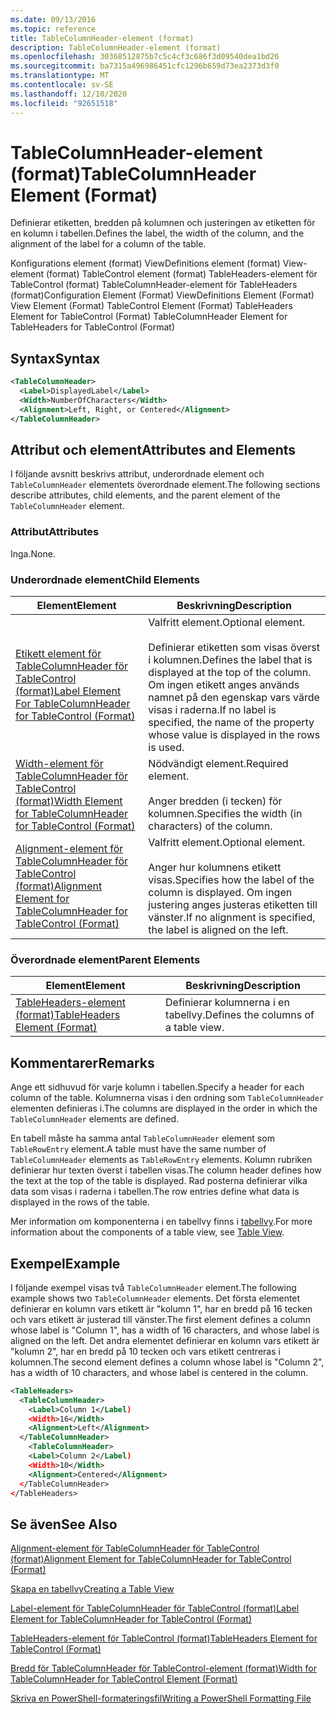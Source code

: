 ```yaml
---
ms.date: 09/13/2016
ms.topic: reference
title: TableColumnHeader-element (format)
description: TableColumnHeader-element (format)
ms.openlocfilehash: 30368512875b7c5c4cf3c686f3d09540dea1bd26
ms.sourcegitcommit: ba7315a496986451cfc1296b659d73ea2373d3f0
ms.translationtype: MT
ms.contentlocale: sv-SE
ms.lasthandoff: 12/10/2020
ms.locfileid: "92651518"
---
```

# <a name="tablecolumnheader-element-format"></a><span data-ttu-id="b08b2-103">TableColumnHeader-element (format)</span><span class="sxs-lookup"><span data-stu-id="b08b2-103">TableColumnHeader Element (Format)</span></span>

<span data-ttu-id="b08b2-104">Definierar etiketten, bredden på kolumnen och justeringen av etiketten för en kolumn i tabellen.</span><span class="sxs-lookup"><span data-stu-id="b08b2-104">Defines the label, the width of the column, and the alignment of the label for a column of the table.</span></span>

<span data-ttu-id="b08b2-105">Konfigurations element (format) ViewDefinitions element (format) View-element (format) TableControl element (format) TableHeaders-element för TableControl (format) TableColumnHeader-element för TableHeaders (format)</span><span class="sxs-lookup"><span data-stu-id="b08b2-105">Configuration Element (Format) ViewDefinitions Element (Format) View Element (Format) TableControl Element (Format) TableHeaders Element for TableControl (Format) TableColumnHeader Element for TableHeaders for TableControl (Format)</span></span>

## <a name="syntax"></a><span data-ttu-id="b08b2-106">Syntax</span><span class="sxs-lookup"><span data-stu-id="b08b2-106">Syntax</span></span>

```xml
<TableColumnHeader>
  <Label>DisplayedLabel</Label>
  <Width>NumberOfCharacters</Width>
  <Alignment>Left, Right, or Centered</Alignment>
</TableColumnHeader>
```

## <a name="attributes-and-elements"></a><span data-ttu-id="b08b2-107">Attribut och element</span><span class="sxs-lookup"><span data-stu-id="b08b2-107">Attributes and Elements</span></span>

<span data-ttu-id="b08b2-108">I följande avsnitt beskrivs attribut, underordnade element och `TableColumnHeader` elementets överordnade element.</span><span class="sxs-lookup"><span data-stu-id="b08b2-108">The following sections describe attributes, child elements, and the parent element of the `TableColumnHeader` element.</span></span>

### <a name="attributes"></a><span data-ttu-id="b08b2-109">Attribut</span><span class="sxs-lookup"><span data-stu-id="b08b2-109">Attributes</span></span>

<span data-ttu-id="b08b2-110">Inga.</span><span class="sxs-lookup"><span data-stu-id="b08b2-110">None.</span></span>

### <a name="child-elements"></a><span data-ttu-id="b08b2-111">Underordnade element</span><span class="sxs-lookup"><span data-stu-id="b08b2-111">Child Elements</span></span>

|<span data-ttu-id="b08b2-112">Element</span><span class="sxs-lookup"><span data-stu-id="b08b2-112">Element</span></span>|<span data-ttu-id="b08b2-113">Beskrivning</span><span class="sxs-lookup"><span data-stu-id="b08b2-113">Description</span></span>|
|-------------|-----------------|
|[<span data-ttu-id="b08b2-114">Etikett element för TableColumnHeader för TableControl (format)</span><span class="sxs-lookup"><span data-stu-id="b08b2-114">Label Element For TableColumnHeader for TableControl (Format)</span></span>](./label-element-for-tablecolumnheader-for-tablecontrol-format.md)|<span data-ttu-id="b08b2-115">Valfritt element.</span><span class="sxs-lookup"><span data-stu-id="b08b2-115">Optional element.</span></span><br /><br /> <span data-ttu-id="b08b2-116">Definierar etiketten som visas överst i kolumnen.</span><span class="sxs-lookup"><span data-stu-id="b08b2-116">Defines the label that is displayed at the top of the column.</span></span> <span data-ttu-id="b08b2-117">Om ingen etikett anges används namnet på den egenskap vars värde visas i raderna.</span><span class="sxs-lookup"><span data-stu-id="b08b2-117">If no label is specified, the name of the property whose value is displayed in the rows is used.</span></span>|
|[<span data-ttu-id="b08b2-118">Width-element för TableColumnHeader för TableControl (format)</span><span class="sxs-lookup"><span data-stu-id="b08b2-118">Width Element for TableColumnHeader for TableControl (Format)</span></span>](./width-element-for-tablecolumnheader-for-tablecontrol-format.md)|<span data-ttu-id="b08b2-119">Nödvändigt element.</span><span class="sxs-lookup"><span data-stu-id="b08b2-119">Required element.</span></span><br /><br /> <span data-ttu-id="b08b2-120">Anger bredden (i tecken) för kolumnen.</span><span class="sxs-lookup"><span data-stu-id="b08b2-120">Specifies the width (in characters) of the column.</span></span>|
|[<span data-ttu-id="b08b2-121">Alignment-element för TableColumnHeader för TableControl (format)</span><span class="sxs-lookup"><span data-stu-id="b08b2-121">Alignment Element for TableColumnHeader for TableControl (Format)</span></span>](./alignment-element-for-tablecolumnheader-for-tablecontrol-format.md)|<span data-ttu-id="b08b2-122">Valfritt element.</span><span class="sxs-lookup"><span data-stu-id="b08b2-122">Optional element.</span></span><br /><br /> <span data-ttu-id="b08b2-123">Anger hur kolumnens etikett visas.</span><span class="sxs-lookup"><span data-stu-id="b08b2-123">Specifies how the label of the column is displayed.</span></span> <span data-ttu-id="b08b2-124">Om ingen justering anges justeras etiketten till vänster.</span><span class="sxs-lookup"><span data-stu-id="b08b2-124">If no alignment is specified, the label is aligned on the left.</span></span>|

### <a name="parent-elements"></a><span data-ttu-id="b08b2-125">Överordnade element</span><span class="sxs-lookup"><span data-stu-id="b08b2-125">Parent Elements</span></span>

|<span data-ttu-id="b08b2-126">Element</span><span class="sxs-lookup"><span data-stu-id="b08b2-126">Element</span></span>|<span data-ttu-id="b08b2-127">Beskrivning</span><span class="sxs-lookup"><span data-stu-id="b08b2-127">Description</span></span>|
|-------------|-----------------|
|[<span data-ttu-id="b08b2-128">TableHeaders-element (format)</span><span class="sxs-lookup"><span data-stu-id="b08b2-128">TableHeaders Element (Format)</span></span>](./tableheaders-element-format.md)|<span data-ttu-id="b08b2-129">Definierar kolumnerna i en tabellvy.</span><span class="sxs-lookup"><span data-stu-id="b08b2-129">Defines the columns of a table view.</span></span>|

## <a name="remarks"></a><span data-ttu-id="b08b2-130">Kommentarer</span><span class="sxs-lookup"><span data-stu-id="b08b2-130">Remarks</span></span>

<span data-ttu-id="b08b2-131">Ange ett sidhuvud för varje kolumn i tabellen.</span><span class="sxs-lookup"><span data-stu-id="b08b2-131">Specify a header for each column of the table.</span></span> <span data-ttu-id="b08b2-132">Kolumnerna visas i den ordning som `TableColumnHeader` elementen definieras i.</span><span class="sxs-lookup"><span data-stu-id="b08b2-132">The columns are displayed in the order in which the `TableColumnHeader` elements are defined.</span></span>

<span data-ttu-id="b08b2-133">En tabell måste ha samma antal `TableColumnHeader` element som `TableRowEntry` element.</span><span class="sxs-lookup"><span data-stu-id="b08b2-133">A table must have the same number of `TableColumnHeader` elements as `TableRowEntry` elements.</span></span> <span data-ttu-id="b08b2-134">Kolumn rubriken definierar hur texten överst i tabellen visas.</span><span class="sxs-lookup"><span data-stu-id="b08b2-134">The column header defines how the text at the top of the table is displayed.</span></span> <span data-ttu-id="b08b2-135">Rad posterna definierar vilka data som visas i raderna i tabellen.</span><span class="sxs-lookup"><span data-stu-id="b08b2-135">The row entries define what data is displayed in the rows of the table.</span></span>

<span data-ttu-id="b08b2-136">Mer information om komponenterna i en tabellvy finns i [tabellvy](./creating-a-table-view.md).</span><span class="sxs-lookup"><span data-stu-id="b08b2-136">For more information about the components of a table view, see [Table View](./creating-a-table-view.md).</span></span>

## <a name="example"></a><span data-ttu-id="b08b2-137">Exempel</span><span class="sxs-lookup"><span data-stu-id="b08b2-137">Example</span></span>

<span data-ttu-id="b08b2-138">I följande exempel visas två `TableColumnHeader` element.</span><span class="sxs-lookup"><span data-stu-id="b08b2-138">The following example shows two `TableColumnHeader` elements.</span></span> <span data-ttu-id="b08b2-139">Det första elementet definierar en kolumn vars etikett är "kolumn 1", har en bredd på 16 tecken och vars etikett är justerad till vänster.</span><span class="sxs-lookup"><span data-stu-id="b08b2-139">The first element defines a column whose label is "Column 1", has a width of 16 characters, and whose label is aligned on the left.</span></span> <span data-ttu-id="b08b2-140">Det andra elementet definierar en kolumn vars etikett är "kolumn 2", har en bredd på 10 tecken och vars etikett centreras i kolumnen.</span><span class="sxs-lookup"><span data-stu-id="b08b2-140">The second element defines a column whose label is "Column 2", has a width of 10 characters, and whose label is centered in the column.</span></span>

```xml
<TableHeaders>
  <TableColumnHeader>
    <Label>Column 1</Label)
    <Width>16</Width>
    <Alignment>Left</Alignment>
  </TableColumnHeader>
    <TableColumnHeader>
    <Label>Column 2</Label)
    <Width>10</Width>
    <Alignment>Centered</Alignment>
  </TableColumnHeader>
</TableHeaders>
```

## <a name="see-also"></a><span data-ttu-id="b08b2-141">Se även</span><span class="sxs-lookup"><span data-stu-id="b08b2-141">See Also</span></span>

[<span data-ttu-id="b08b2-142">Alignment-element för TableColumnHeader för TableControl (format)</span><span class="sxs-lookup"><span data-stu-id="b08b2-142">Alignment Element for TableColumnHeader for TableControl (Format)</span></span>](./alignment-element-for-tablecolumnheader-for-tablecontrol-format.md)

[<span data-ttu-id="b08b2-143">Skapa en tabellvy</span><span class="sxs-lookup"><span data-stu-id="b08b2-143">Creating a Table View</span></span>](./creating-a-table-view.md)

[<span data-ttu-id="b08b2-144">Label-element för TableColumnHeader för TableControl (format)</span><span class="sxs-lookup"><span data-stu-id="b08b2-144">Label Element for TableColumnHeader for TableControl (Format)</span></span>](./label-element-for-tablecolumnheader-for-tablecontrol-format.md)

[<span data-ttu-id="b08b2-145">TableHeaders-element för TableControl (format)</span><span class="sxs-lookup"><span data-stu-id="b08b2-145">TableHeaders Element for TableControl (Format)</span></span>](./tableheaders-element-format.md)

[<span data-ttu-id="b08b2-146">Bredd för TableColumnHeader för TableControl-element (format)</span><span class="sxs-lookup"><span data-stu-id="b08b2-146">Width for TableColumnHeader for TableControl Element (Format)</span></span>](./width-element-for-tablecolumnheader-for-tablecontrol-format.md)

[<span data-ttu-id="b08b2-147">Skriva en PowerShell-formateringsfil</span><span class="sxs-lookup"><span data-stu-id="b08b2-147">Writing a PowerShell Formatting File</span></span>](./writing-a-powershell-formatting-file.md)
